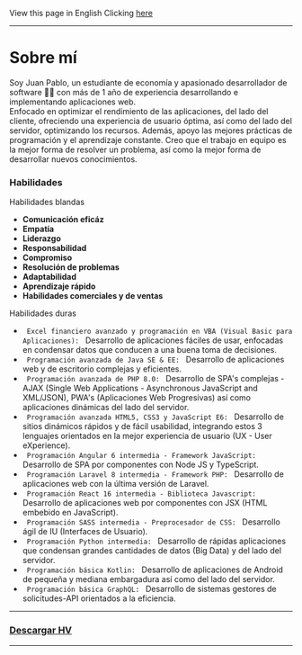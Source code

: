 <p>View this page in English Clicking <a href="https://github.com/jpabloroa/jpabloroa.github.io#readme">here</a></p>
<hr>
<h1>Sobre mí</h1>

<p>
  Soy Juan Pablo, un estudiante de economía y apasionado desarrollador de software 👨‍💻 con más de 1 año de experiencia desarrollando e implementando aplicaciones web. <br>
  Enfocado en optimizar el rendimiento de las aplicaciones, del lado del cliente, ofreciendo una experiencia de usuario óptima, así como del lado del servidor, optimizando los recursos.
  Además, apoyo las mejores prácticas de programación y el aprendizaje constante.
  Creo que el trabajo en equipo es la mejor forma de resolver un problema, así como la mejor forma de desarrollar nuevos conocimientos.
</p>

<h3> Habilidades </h3>

<p> Habilidades blandas </p>
<ul>
  <li> <strong> Comunicación eficáz </strong> </li>
  <li> <strong> Empatía </strong> </li>
  <li> <strong> Liderazgo </strong> </li>
  <li> <strong> Responsabilidad </strong> </li>
  <li> <strong> Compromiso </strong> </li>
  <li> <strong> Resolución de problemas </strong> </li>
  <li> <strong> Adaptabilidad </strong> </li>
  <li> <strong> Aprendizaje rápido </strong> </li>
  <li> <strong> Habilidades comerciales y de ventas </strong> </li>
</ul>

<p> Habilidades duras </p>
<ul>
  <li> <code> Excel financiero avanzado y programación en VBA (Visual Basic para Aplicaciones): </code> Desarrollo de aplicaciones fáciles de usar, enfocadas en condensar datos que conducen a una buena toma de decisiones. </li>
  <li> <code> Programación avanzada de Java SE & EE: </code> Desarrollo de aplicaciones web y de escritorio complejas y eficientes. </li>
  <li> <code> Programación avanzada de PHP 8.0: </code> Desarrollo de SPA's complejas - AJAX (Single Web Applications - Asynchronous JavaScript and XML/JSON), PWA's (Aplicaciones Web Progresivas) así como aplicaciones dinámicas del lado del servidor.</ li >
  <li> <code> Programación avanzada HTML5, CSS3 y JavaScript E6: </code> Desarrollo de sitios dinámicos rápidos y de fácil usabilidad, integrando estos 3 lenguajes orientados en la mejor experiencia de usuario (UX - User eXperience).</li>
  <li> <code> Programación Angular 6 intermedia - Framework JavaScript: </code> Desarrollo de SPA por componentes con Node JS y TypeScript.</li>
  <li> <code> Programación Laravel 8 intermedia - Framework PHP: </code> Desarrollo de aplicaciones web con la última versión de Laravel.</li>
  <li> <code> Programación React 16 intermedia - Biblioteca Javascript: </code> Desarrollo de aplicaciones web por componentes con JSX (HTML embebido en JavaScript).</li>
  <li> <code> Programación SASS intermedia - Preprocesador de CSS: </code> Desarrollo ágil de IU (Interfaces de Usuario).</li>
  <li> <code> Programación Python intermedia: </code> Desarrollo de rápidas aplicaciones que condensan grandes cantidades de datos (Big Data) y del lado del servidor.</li>
  <li> <code> Programación básica Kotlin: </code> Desarrollo de aplicaciones de Android de pequeña y mediana embargadura así como del lado del servidor.</li>
  <li> <code> Programación básica GraphQL: </code> Desarrollo de sistemas gestores de solicitudes-API orientados a la eficiencia.</li>
</ul>

<hr>
<h3> <a href="https://drive.google.com/file/d/1bz23nkpx7AhX_5UjOCmQhpaWwpZDU7YI/view?usp=sharing" target="_blank"> Descargar HV </a> </h3>
<hr>
